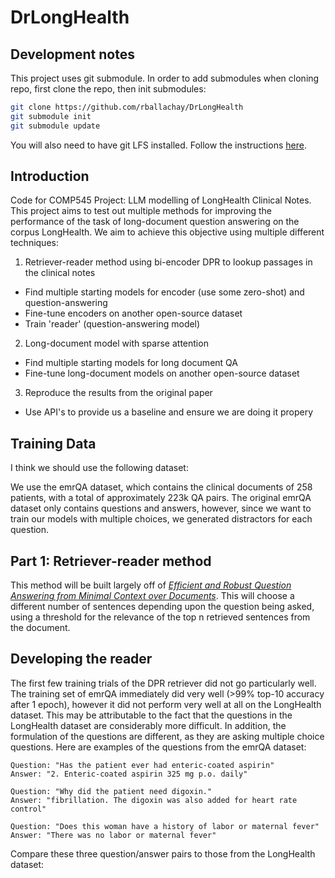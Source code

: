 # DrLongHealth

## Development notes
This project uses git submodule. In order to add submodules when cloning repo, first clone the repo, then init submodules:

```bash
git clone https://github.com/rballachay/DrLongHealth
git submodule init
git submodule update
```

You will also need to have git LFS installed. Follow the instructions [here](https://docs.github.com/en/repositories/working-with-files/managing-large-files/installing-git-large-file-storage).  

## Introduction
Code for COMP545 Project: LLM modelling of LongHealth Clinical Notes. This project aims to test out multiple methods for improving the performance of the task of long-document question answering on the corpus LongHealth. We aim to achieve this objective using multiple different techniques:

1. Retriever-reader method using bi-encoder DPR to lookup passages in the clinical notes
- Find multiple starting models for encoder (use some zero-shot) and question-answering
- Fine-tune encoders on another open-source dataset
- Train 'reader' (question-answering model)

2. Long-document model with sparse attention 
- Find multiple starting models for long document QA 
- Fine-tune long-document models on another open-source dataset

3. Reproduce the results from the original paper 
- Use API's to provide us a baseline and ensure we are doing it propery

## Training Data
I think we should use the following dataset: 

We use the emrQA dataset, which contains the clinical documents of 258 patients, with a total of approximately 223k QA pairs. The original emrQA dataset only contains questions and answers, however, since we want to train our models with multiple choices, we generated distractors for each question.

## Part 1: Retriever-reader method
This method will be built largely off of [_Efficient and Robust Question Answering from Minimal Context over Documents_](https://arxiv.org/abs/1805.08092). This will choose a different number of sentences depending upon the question being asked, using a threshold for the relevance of the top n retrieved sentences from the document. 



## Developing the reader 

The first few training trials of the DPR retriever did not go particularly well. The training set of emrQA immediately did very well (>99% top-10 accuracy after 1 epoch), however it did not perform very well at all on the LongHealth dataset. This may be attributable to the fact that the questions in the LongHealth dataset are considerably more difficult. In addition, the formulation of the questions are different, as they are asking multiple choice questions. Here are examples of the questions from the emrQA dataset:


```
Question: "Has the patient ever had enteric-coated aspirin"
Answer: "2. Enteric-coated aspirin 325 mg p.o. daily"

Question: "Why did the patient need digoxin."
Answer: "fibrillation. The digoxin was also added for heart rate control"

Question: "Does this woman have a history of labor or maternal fever"
Answer: "There was no labor or maternal fever"
```


Compare these three question/answer pairs to those from the LongHealth dataset:


```


```